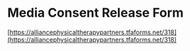 # Media Consent Release Form

[https://alliancephysicaltherapypartners.tfaforms.net/318](https://alliancephysicaltherapypartners.tfaforms.net/318)